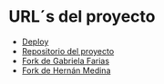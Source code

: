 # URL´s del proyecto

- [Deploy](https://www.google.com)
- [Repositorio del proyecto](https://github.com/rodolazo/cv.git)
- [Fork de Gabriela Farias](https://github.com/rodolazo/cvgabrielafb.git)
- [Fork de Hernán Medina](https://github.com/rodolazo/Webnano.github.io.git)
